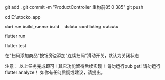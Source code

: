 


git add .
git commit -m "ProductController 重构前85 0 385"
git push




cd E:\stocko_app

dart run build_runner build --delete-conflicting-outputs

flutter run

flutter test




在"扫码添加商品"按钮旁边添加"连续扫码"滑动开关，默认为关闭状态

注意：
以上任务完成即可！其它功能留待后续实现！
请勿运行pub get! 
请勿运行flutter analyze！
如你有任何质疑或建议，请提出。